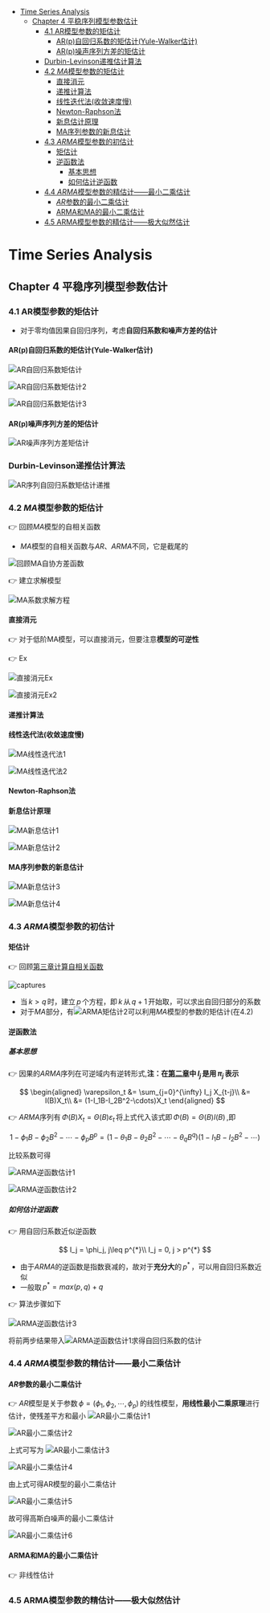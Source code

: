- [Time Series Analysis](#time-series-analysis)
  - [Chapter 4 平稳序列模型参数估计](#chapter-4-%e5%b9%b3%e7%a8%b3%e5%ba%8f%e5%88%97%e6%a8%a1%e5%9e%8b%e5%8f%82%e6%95%b0%e4%bc%b0%e8%ae%a1)
    - [4.1 AR模型参数的矩估计](#41-ar%e6%a8%a1%e5%9e%8b%e5%8f%82%e6%95%b0%e7%9a%84%e7%9f%a9%e4%bc%b0%e8%ae%a1)
      - [AR(p)自回归系数的矩估计(Yule-Walker估计)](#arp%e8%87%aa%e5%9b%9e%e5%bd%92%e7%b3%bb%e6%95%b0%e7%9a%84%e7%9f%a9%e4%bc%b0%e8%ae%a1yule-walker%e4%bc%b0%e8%ae%a1)
      - [AR(p)噪声序列方差的矩估计](#arp%e5%99%aa%e5%a3%b0%e5%ba%8f%e5%88%97%e6%96%b9%e5%b7%ae%e7%9a%84%e7%9f%a9%e4%bc%b0%e8%ae%a1)
    - [Durbin-Levinson递推估计算法](#durbin-levinson%e9%80%92%e6%8e%a8%e4%bc%b0%e8%ae%a1%e7%ae%97%e6%b3%95)
    - [4.2 $MA$模型参数的矩估计](#42-math-xmlns%22httpwwww3org1998mathmathml%22semanticsmrowmimmimiamimrowannotation-encoding%22applicationx-tex%22maannotationsemanticsmathma%e6%a8%a1%e5%9e%8b%e5%8f%82%e6%95%b0%e7%9a%84%e7%9f%a9%e4%bc%b0%e8%ae%a1)
      - [直接消元](#%e7%9b%b4%e6%8e%a5%e6%b6%88%e5%85%83)
      - [递推计算法](#%e9%80%92%e6%8e%a8%e8%ae%a1%e7%ae%97%e6%b3%95)
      - [线性迭代法(收敛速度慢)](#%e7%ba%bf%e6%80%a7%e8%bf%ad%e4%bb%a3%e6%b3%95%e6%94%b6%e6%95%9b%e9%80%9f%e5%ba%a6%e6%85%a2)
      - [Newton-Raphson法](#newton-raphson%e6%b3%95)
      - [新息估计原理](#%e6%96%b0%e6%81%af%e4%bc%b0%e8%ae%a1%e5%8e%9f%e7%90%86)
      - [MA序列参数的新息估计](#ma%e5%ba%8f%e5%88%97%e5%8f%82%e6%95%b0%e7%9a%84%e6%96%b0%e6%81%af%e4%bc%b0%e8%ae%a1)
    - [4.3 $ARMA$模型参数的初估计](#43-math-xmlns%22httpwwww3org1998mathmathml%22semanticsmrowmiamimirmimimmimiamimrowannotation-encoding%22applicationx-tex%22armaannotationsemanticsmatharma%e6%a8%a1%e5%9e%8b%e5%8f%82%e6%95%b0%e7%9a%84%e5%88%9d%e4%bc%b0%e8%ae%a1)
      - [矩估计](#%e7%9f%a9%e4%bc%b0%e8%ae%a1)
      - [逆函数法](#%e9%80%86%e5%87%bd%e6%95%b0%e6%b3%95)
        - [基本思想](#%e5%9f%ba%e6%9c%ac%e6%80%9d%e6%83%b3)
        - [如何估计逆函数](#%e5%a6%82%e4%bd%95%e4%bc%b0%e8%ae%a1%e9%80%86%e5%87%bd%e6%95%b0)
    - [4.4 $ARMA$模型参数的精估计——最小二乘估计](#44-math-xmlns%22httpwwww3org1998mathmathml%22semanticsmrowmiamimirmimimmimiamimrowannotation-encoding%22applicationx-tex%22armaannotationsemanticsmatharma%e6%a8%a1%e5%9e%8b%e5%8f%82%e6%95%b0%e7%9a%84%e7%b2%be%e4%bc%b0%e8%ae%a1%e6%9c%80%e5%b0%8f%e4%ba%8c%e4%b9%98%e4%bc%b0%e8%ae%a1)
      - [$AR$参数的最小二乘估计](#math-xmlns%22httpwwww3org1998mathmathml%22semanticsmrowmiamimirmimrowannotation-encoding%22applicationx-tex%22arannotationsemanticsmathar%e5%8f%82%e6%95%b0%e7%9a%84%e6%9c%80%e5%b0%8f%e4%ba%8c%e4%b9%98%e4%bc%b0%e8%ae%a1)
      - [ARMA和MA的最小二乘估计](#arma%e5%92%8cma%e7%9a%84%e6%9c%80%e5%b0%8f%e4%ba%8c%e4%b9%98%e4%bc%b0%e8%ae%a1)
    - [4.5 ARMA模型参数的精估计——极大似然估计](#45-arma%e6%a8%a1%e5%9e%8b%e5%8f%82%e6%95%b0%e7%9a%84%e7%b2%be%e4%bc%b0%e8%ae%a1%e6%9e%81%e5%a4%a7%e4%bc%bc%e7%84%b6%e4%bc%b0%e8%ae%a1)

# Time Series Analysis

## Chapter 4 平稳序列模型参数估计

### 4.1 AR模型参数的矩估计

- 对于零均值因果自回归序列，考虑**自回归系数和噪声方差的估计**

#### AR(p)自回归系数的矩估计(Yule-Walker估计)

![AR自回归系数矩估计](..\captures/AR自回归系数矩估计.PNG "AR自回归系数矩估计")

![AR自回归系数矩估计2](..\captures/AR自回归系数矩估计2.PNG "AR自回归系数矩估计2")

![AR自回归系数矩估计3](..\captures/AR自回归系数矩估计3.PNG "AR自回归系数矩估计3")

#### AR(p)噪声序列方差的矩估计

![AR噪声序列方差矩估计](..\captures/AR噪声序列方差矩估计.PNG "AR噪声序列方差矩估计")

### Durbin-Levinson递推估计算法

![AR序列自回归系数矩估计递推](..\captures/AR序列自回归系数矩估计递推.PNG "AR序列自回归系数矩估计递推")

### 4.2 $MA$模型参数的矩估计

👉 回顾$MA$模型的自相关函数

- $MA$模型的自相关函数与$AR$、$ARMA$不同，它是截尾的

![回顾MA自协方差函数](..\captures/回顾MA自协方差函数.PNG "回顾MA自协方差函数")

👉 建立求解模型

![MA系数求解方程](..\captures/MA系数求解方程.PNG "MA系数求解方程")

#### 直接消元

👉 对于低阶MA模型，可以直接消元，但要注意**模型的可逆性**

👉 Ex

![直接消元Ex](..\captures/直接消元Ex.PNG "直接消元Ex")

![直接消元Ex2](..\captures/直接消元Ex2.PNG "直接消元Ex2")

#### 递推计算法

#### 线性迭代法(收敛速度慢)

![MA线性迭代法1](..\captures/MA线性迭代法1.PNG "MA线性迭代法1")

![MA线性迭代法2](..\captures/MA线性迭代法2.PNG "MA线性迭代法2")

#### Newton-Raphson法

#### 新息估计原理

![MA新息估计1](..\captures/MA新息估计1.PNG "MA新息估计1")

![MA新息估计2](..\captures/MA新息估计2.PNG "MA新息估计2")

#### MA序列参数的新息估计

![MA新息估计3](..\captures/MA新息估计3.PNG "MA新息估计3")

![MA新息估计4](..\captures/MA新息估计4.PNG "MA新息估计4")

### 4.3 $ARMA$模型参数的初估计

#### 矩估计

👉 回顾[第三章计算自相关函数](Chapter3.md)

![captures](../captures/ARMA矩估计1.PNG "captures")

- 当$\,k > q\,$时，建立$\,p\,$个方程，即$\,k\,$从$\,q+1\,$开始取，可以求出自回归部分的系数
- 对于$MA$部分，有![ARMA矩估计2](../captures/ARMA矩估计2.PNG "ARMA矩估计2")可以利用$MA$模型的参数的矩估计(在4.2)

#### 逆函数法

##### 基本思想

👉 因果的$ARMA$序列在可逆域内有逆转形式,**注：在[第二章](Chapter2.md)中$\,I_j\,$是用$\,\pi_j\,$表示**

$$
\begin{aligned}
\varepsilon_t &= \sum_{j=0}^{\infty} I_j X_{t-j}\\
&= I(B)X_t\\
&= (1-I_1B-I_2B^2-\cdots)X_t
\end{aligned}
$$

👉 $ARMA$序列有$\,\Phi(B)X_t = \Theta(B)\varepsilon_t\,$将上式代入该式即$\,\Phi(B)=\Theta(B)I(B)\,$,即

$$
1 - \phi_1B - \phi_2B^2 - \cdots - \phi_pB^p = (1 -\theta_1B - \theta_2B^2 - \cdots - \theta_qB^q)(1-I_1B-I_2B^2-\cdots)
$$

比较系数可得

![ARMA逆函数估计1](../captures/ARMA逆函数估计1.PNG "ARMA逆函数估计1")

![ARMA逆函数估计2](../captures/ARMA逆函数估计2.PNG "ARMA逆函数估计2")

##### 如何估计逆函数

👉 用自回归系数近似逆函数

$$
I_j = \phi_j, j\leq p^{*}\\
I_j = 0, j > p^{*}
$$

- 由于$ARMA$的逆函数是指数衰减的，故对于**充分大**的$\,p^{*}\,$，可以用自回归系数近似
- 一般取$\,p^{*} = max(p,q) + q\,$

👉 算法步骤如下

![ARMA逆函数估计3](../captures/ARMA逆函数估计3.PNG "ARMA逆函数估计3")

将前两步结果带入![ARMA逆函数估计1](../captures/ARMA逆函数估计1.PNG "ARMA逆函数估计1")求得自回归系数的估计

### 4.4 $ARMA$模型参数的精估计——最小二乘估计

#### $AR$参数的最小二乘估计

👉 $AR$模型是关于参数$\,\phi = (\phi_1,\phi_2,\cdots,\phi_p)\,$的线性模型，**用线性最小二乘原理**进行估计，使残差平方和最小 ![AR最小二乘估计1](../captures/AR最小二乘估计1.PNG "AR最小二乘估计1")

![AR最小二乘估计2](../captures/AR最小二乘估计2.PNG "AR最小二乘估计2")

上式可写为 ![AR最小二乘估计3](../captures/AR最小二乘估计3.PNG "AR最小二乘估计3")

![AR最小二乘估计4](../captures/AR最小二乘估计4.PNG "AR最小二乘估计4")

由上式可得AR模型的最小二乘估计

![AR最小二乘估计5](../captures/AR最小二乘估计5.PNG "AR最小二乘估计5")

故可得高斯白噪声的最小二乘估计

![AR最小二乘估计6](../captures/AR最小二乘估计6.PNG "AR最小二乘估计6")

#### ARMA和MA的最小二乘估计

👉 非线性估计

### 4.5 ARMA模型参数的精估计——极大似然估计